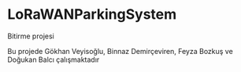 # LoRaWANParkingSystem
Bitirme projesi


Bu projede Gökhan Veyisoğlu, Binnaz Demirçeviren, Feyza Bozkuş ve Doğukan Balcı çalışmaktadır
